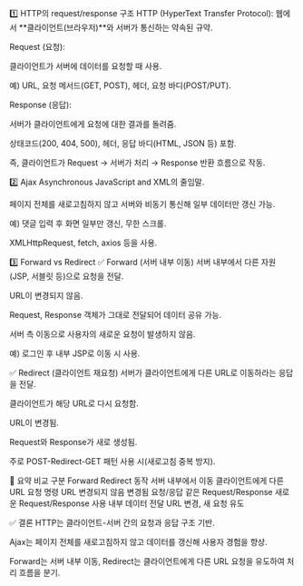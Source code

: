 1️⃣ HTTP의 request/response 구조
HTTP (HyperText Transfer Protocol): 웹에서 **클라이언트(브라우저)**와 서버가 통신하는 약속된 규약.

Request (요청):

클라이언트가 서버에 데이터를 요청할 때 사용.

예) URL, 요청 메서드(GET, POST), 헤더, 요청 바디(POST/PUT).

Response (응답):

서버가 클라이언트에게 요청에 대한 결과를 돌려줌.

상태코드(200, 404, 500), 헤더, 응답 바디(HTML, JSON 등) 포함.

즉, 클라이언트가 Request → 서버가 처리 → Response 반환 흐름으로 작동.

2️⃣ Ajax
Asynchronous JavaScript and XML의 줄임말.

페이지 전체를 새로고침하지 않고 서버와 비동기 통신해 일부 데이터만 갱신 가능.

예) 댓글 입력 후 화면 일부만 갱신, 무한 스크롤.

XMLHttpRequest, fetch, axios 등을 사용.

3️⃣ Forward vs Redirect
✅ Forward (서버 내부 이동)
서버 내부에서 다른 자원(JSP, 서블릿 등)으로 요청을 전달.

URL이 변경되지 않음.

Request, Response 객체가 그대로 전달되어 데이터 공유 가능.

서버 측 이동으로 사용자의 새로운 요청이 발생하지 않음.

예) 로그인 후 내부 JSP로 이동 시 사용.

✅ Redirect (클라이언트 재요청)
서버가 클라이언트에게 다른 URL로 이동하라는 응답을 전달.

클라이언트가 해당 URL로 다시 요청함.

URL이 변경됨.

Request와 Response가 새로 생성됨.

주로 POST-Redirect-GET 패턴 사용 시(새로고침 중복 방지).

📌 요약 비교
구분	Forward	Redirect
동작	서버 내부에서 이동	클라이언트에게 다른 URL 요청 명령
URL	변경되지 않음	변경됨
요청/응답	같은 Request/Response	새로운 Request/Response
사용	내부 데이터 전달	URL 변경, 새 요청 유도

✅ 결론
HTTP는 클라이언트-서버 간의 요청과 응답 구조 기반.

Ajax는 페이지 전체를 새로고침하지 않고 데이터를 갱신해 사용자 경험을 향상.

Forward는 서버 내부 이동, Redirect는 클라이언트에게 다른 URL 요청을 유도하여 처리 흐름을 분기.